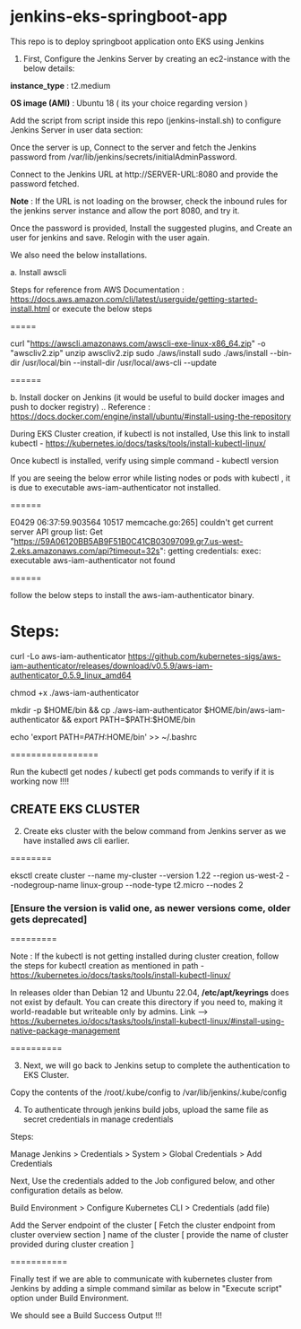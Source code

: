 # jenkins-eks-springboot-app
This repo is to deploy springboot application onto EKS using Jenkins

1. First, Configure the Jenkins Server by creating an ec2-instance with the below details:

**instance_type** : t2.medium

**OS image (AMI)** : Ubuntu 18    ( its your choice regarding version ) 

Add the script from script inside this repo (jenkins-install.sh) to configure Jenkins Server in user data section:

Once the server is up, Connect to the server and fetch the Jenkins password from /var/lib/jenkins/secrets/initialAdminPassword.

Connect to the Jenkins URL at http://SERVER-URL:8080 and provide the password fetched.

**Note** : If the URL is not loading on the browser, check the inbound rules for the jenkins server instance and allow the port 8080, and try it.

Once the password is provided, Install the suggested plugins, and Create an user for jenkins and save. Relogin with the user again.

We also need the below installations.

a. Install awscli  

Steps for reference from AWS Documentation : https://docs.aws.amazon.com/cli/latest/userguide/getting-started-install.html  or execute the below steps 

=====

curl "https://awscli.amazonaws.com/awscli-exe-linux-x86_64.zip" -o "awscliv2.zip"
unzip awscliv2.zip
sudo ./aws/install
sudo ./aws/install --bin-dir /usr/local/bin --install-dir /usr/local/aws-cli --update

======


b. Install docker on Jenkins (it would be useful to build docker images and push to docker registry) .. Reference : https://docs.docker.com/engine/install/ubuntu/#install-using-the-repository



During EKS Cluster creation, if kubectl is not installed, Use this link to install kubectl - https://kubernetes.io/docs/tasks/tools/install-kubectl-linux/

Once kubectl is installed, verify using simple command - kubectl version 

If you are seeing the below error while listing nodes or pods with kubectl , it is due to executable aws-iam-authenticator not installed.

======
 
E0429 06:37:59.903564   10517 memcache.go:265] couldn't get current server API group list: Get "https://59A06120BB5AB9F51B0C41CB03097099.gr7.us-west-2.eks.amazonaws.com/api?timeout=32s": getting credentials: exec: executable aws-iam-authenticator not found
 
======

 follow the below steps to install the aws-iam-authenticator binary.

Steps: 
===============
 
curl -Lo aws-iam-authenticator https://github.com/kubernetes-sigs/aws-iam-authenticator/releases/download/v0.5.9/aws-iam-authenticator_0.5.9_linux_amd64

chmod +x ./aws-iam-authenticator

mkdir -p $HOME/bin && cp ./aws-iam-authenticator $HOME/bin/aws-iam-authenticator && export PATH=$PATH:$HOME/bin

echo 'export PATH=$PATH:$HOME/bin' >> ~/.bashrc
 
=================


Run the kubectl get nodes / kubectl get pods commands to verify if it is working now !!!!

## CREATE EKS CLUSTER 

2. Create eks cluster with the below command from Jenkins server as we have installed aws cli earlier. 

========

eksctl create cluster --name my-cluster --version 1.22 --region us-west-2 --nodegroup-name linux-group --node-type t2.micro --nodes 2 

### [Ensure the version is valid one, as newer versions come, older gets deprecated]

=========

Note : If the kubectl is not getting installed during cluster creation, follow the steps for kubectl creation as mentioned in path - https://kubernetes.io/docs/tasks/tools/install-kubectl-linux/

 In releases older than Debian 12 and Ubuntu 22.04, **/etc/apt/keyrings** does not exist by default. You can create this directory if you need to, making it world-readable but writeable only by admins.  Link --> https://kubernetes.io/docs/tasks/tools/install-kubectl-linux/#install-using-native-package-management

==========

3. Next, we will go back to Jenkins setup to complete the authentication to EKS Cluster. 

Copy the contents of the /root/.kube/config to /var/lib/jenkins/.kube/config  

4. To authenticate through jenkins build jobs, upload the same file as secret credentials in manage credentials

Steps: 

Manage Jenkins > Credentials > System > Global Credentials > Add Credentials 

Next, Use the credentials added to the Job configured below, and other configuration details as below.

Build Environment > Configure Kubernetes CLI > Credentials (add file)

Add the Server endpoint of the cluster  [ Fetch the cluster endpoint from cluster overview section ] 
name of the cluster [ provide the name of cluster provided during cluster creation ]

===========

Finally test if we are able to communicate with kubernetes cluster from Jenkins by adding a simple command similar as below in "Execute script" option under Build Environment. 

We should see a Build Success Output !!! 



